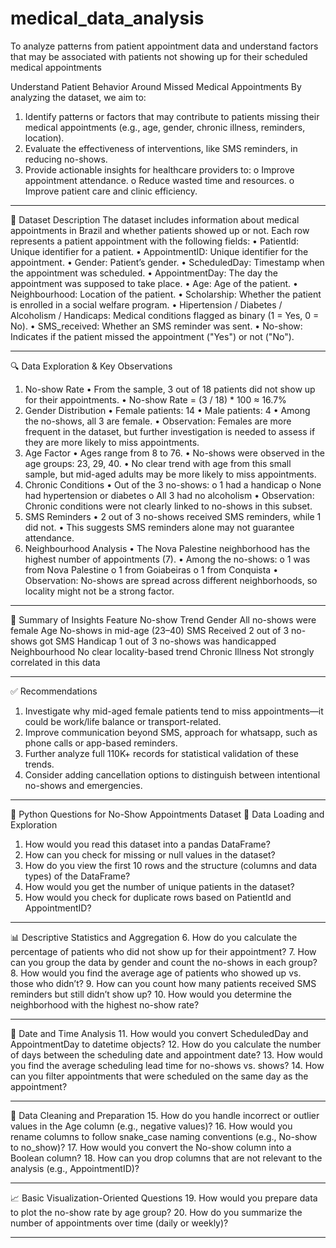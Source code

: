 # medical_data_analysis
To analyze patterns from patient appointment data and understand factors that may be associated with patients not showing up for their scheduled medical appointments




Understand Patient Behavior Around Missed Medical Appointments
By analyzing the dataset, we aim to:
1.	Identify patterns or factors that may contribute to patients missing their medical appointments (e.g., age, gender, chronic illness, reminders, location).
2.	Evaluate the effectiveness of interventions, like SMS reminders, in reducing no-shows.
3.	Provide actionable insights for healthcare providers to:
o	Improve appointment attendance.
o	Reduce wasted time and resources.
o	Improve patient care and clinic efficiency.

________________________________________
🧾 Dataset Description
The dataset includes information about medical appointments in Brazil and whether patients showed up or not. Each row represents a patient appointment with the following fields:
•	PatientId: Unique identifier for a patient.
•	AppointmentID: Unique identifier for the appointment.
•	Gender: Patient’s gender.
•	ScheduledDay: Timestamp when the appointment was scheduled.
•	AppointmentDay: The day the appointment was supposed to take place.
•	Age: Age of the patient.
•	Neighbourhood: Location of the patient.
•	Scholarship: Whether the patient is enrolled in a social welfare program.
•	Hipertension / Diabetes / Alcoholism / Handicaps: Medical conditions flagged as binary (1 = Yes, 0 = No).
•	SMS_received: Whether an SMS reminder was sent.
•	No-show: Indicates if the patient missed the appointment ("Yes") or not ("No").
________________________________________
🔍 Data Exploration & Key Observations
1. No-show Rate
•	From the sample, 3 out of 18 patients did not show up for their appointments.
•	No-show Rate = (3 / 18) * 100 ≈ 16.7%
2. Gender Distribution
•	Female patients: 14
•	Male patients: 4
•	Among the no-shows, all 3 are female.
•	Observation: Females are more frequent in the dataset, but further investigation is needed to assess if they are more likely to miss appointments.
3. Age Factor
•	Ages range from 8 to 76.
•	No-shows were observed in the age groups: 23, 29, 40.
•	No clear trend with age from this small sample, but mid-aged adults may be more likely to miss appointments.
4. Chronic Conditions
•	Out of the 3 no-shows:
o	1 had a handicap
o	None had hypertension or diabetes
o	All 3 had no alcoholism
•	Observation: Chronic conditions were not clearly linked to no-shows in this subset.
5. SMS Reminders
•	2 out of 3 no-shows received SMS reminders, while 1 did not.
•	This suggests SMS reminders alone may not guarantee attendance.
6. Neighbourhood Analysis
•	The Nova Palestine neighborhood has the highest number of appointments (7).
•	Among the no-shows:
o	1 was from Nova Palestine
o	1 from Goiabeiras
o	1 from Conquista
•	Observation: No-shows are spread across different neighborhoods, so locality might not be a strong factor.
________________________________________
📌 Summary of Insights
Feature	No-show Trend
Gender	All no-shows were female
Age	No-shows in mid-age (23–40)
SMS Received	2 out of 3 no-shows got SMS
Handicap	1 out of 3 no-shows was handicapped
Neighbourhood	No clear locality-based trend
Chronic Illness	Not strongly correlated in this data
________________________________________
✅ Recommendations
1.	Investigate why mid-aged female patients tend to miss appointments—it could be work/life balance or transport-related.
2.	Improve communication beyond SMS, approach for whatsapp, such as phone calls or app-based reminders.
3.	Further analyze full 110K+ records for statistical validation of these trends.
4.	Consider adding cancellation options to distinguish between intentional no-shows and emergencies.



________________________________________
🧠 Python Questions for No-Show Appointments Dataset
📁 Data Loading and Exploration
1.	How would you read this dataset into a pandas DataFrame?
2.	How can you check for missing or null values in the dataset?
3.	How do you view the first 10 rows and the structure (columns and data types) of the DataFrame?
4.	How would you get the number of unique patients in the dataset?
5.	How would you check for duplicate rows based on PatientId and AppointmentID?
________________________________________
📊 Descriptive Statistics and Aggregation
6.	How do you calculate the percentage of patients who did not show up for their appointment?
7.	How can you group the data by gender and count the no-shows in each group?
8.	How would you find the average age of patients who showed up vs. those who didn’t?
9.	How can you count how many patients received SMS reminders but still didn’t show up?
10.	How would you determine the neighborhood with the highest no-show rate?
________________________________________
📅 Date and Time Analysis
11.	How would you convert ScheduledDay and AppointmentDay to datetime objects?
12.	How do you calculate the number of days between the scheduling date and appointment date?
13.	How would you find the average scheduling lead time for no-shows vs. shows?
14.	How can you filter appointments that were scheduled on the same day as the appointment?
________________________________________
🧼 Data Cleaning and Preparation
15.	How do you handle incorrect or outlier values in the Age column (e.g., negative values)?
16.	How would you rename columns to follow snake_case naming conventions (e.g., No-show to no_show)?
17.	How would you convert the No-show column into a Boolean column?
18.	How can you drop columns that are not relevant to the analysis (e.g., AppointmentID)?
________________________________________
📈 Basic Visualization-Oriented Questions
19.	How would you prepare data to plot the no-show rate by age group?
20.	How do you summarize the number of appointments over time (daily or weekly)?
________________________________________



